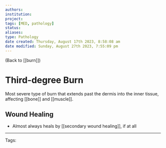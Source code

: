 ```yaml
---
authors: 
institution: 
project: 
tags: [MED, pathology]
status: 
aliases: 
type: Pathology
date created: Thursday, August 17th 2023, 8:58:08 am
date modified: Sunday, August 27th 2023, 7:55:09 pm
---
```


(Back to [[burn]])

# Third-degree Burn

Most severe type of burn that extends past the dermis into the inner tissue, affecting [[bone]] and [[muscle]].
## Wound Healing
- Almost always heals by [[secondary wound healing]], if at all

---
Tags: